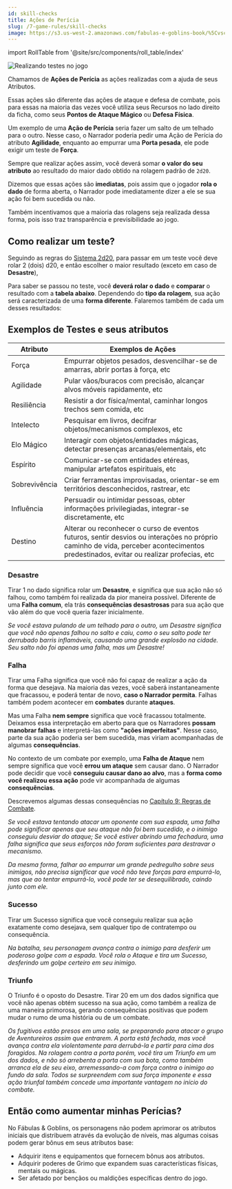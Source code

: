```yaml
---
id: skill-checks
title: Ações de Perícia
slug: /7-game-rules/skill-checks
image: https://s3.us-west-2.amazonaws.com/fabulas-e-goblins-book/%5Cvscode%5C927c13b1-80cd-418a-83f3-34aca47b708b.png
---
```


import RollTable from '@site/src/components/roll_table/index'

![Realizando testes no jogo](https://s3.us-west-2.amazonaws.com/fabulas-e-goblins-book/%5Cvscode%5C927c13b1-80cd-418a-83f3-34aca47b708b.png)

Chamamos de **Ações de Perícia** as ações realizadas com a ajuda de seus Atributos.

Essas ações são diferente das ações de ataque e defesa de combate, pois para essas na maioria das vezes você utiliza seus Recursos no lado direito da ficha, como seus **Pontos de Ataque Mágico** ou **Defesa Física**.<br/>

Um exemplo de uma **Ação de Perícia** seria fazer um salto de um telhado para o outro. Nesse caso, o Narrador poderia pedir uma Ação de Perícia do atributo **Agilidade**, enquanto ao empurrar uma **Porta pesada**, ele pode exigir um teste de **Força**.

Sempre que realizar ações assim, você deverá somar **o valor do seu atributo** ao resultado do maior dado obtido na rolagem padrão de ```2d20```.

Dizemos que essas ações são **imediatas**, pois assim que o jogador **rola o dado** de forma aberta, o Narrador pode imediatamente dizer a ele se sua ação foi bem sucedida ou não.

Também incentivamos que a maioria das rolagens seja realizada dessa forma, pois isso traz transparência e previsibilidade ao jogo.

## Como realizar um teste?

Seguindo as regras do [Sistema 2d20](/docs/8-system-2d20/system-introduction), para passar em um teste você deve rolar 2 (dois) d20, e então escolher o maior resultado (exceto em caso de **Desastre**),

Para saber se passou no teste, você **deverá rolar o dado** e **comparar** o resultado com a **tabela abaixo**. Dependendo do **tipo da rolagem**, sua ação será caracterizada de uma **forma diferente**. Falaremos também de cada um desses resultados:

<RollTable />


## Exemplos de Testes e seus atributos

| Atributo | Exemplos de Ações |
|----------|---------|
| Força    | Empurrar objetos pesados, desvencilhar-se de amarras, abrir portas à força, etc  |
| Agilidade    | Pular vãos/buracos com precisão, alcançar alvos móveis rapidamente, etc  |
| Resiliência    | Resistir a dor física/mental, caminhar longos trechos sem comida, etc |
| Intelecto    | Pesquisar em livros, decifrar objetos/mecanismos complexos, etc  |
| Elo Mágico    | Interagir com objetos/entidades mágicas, detectar presenças arcanas/elementais, etc  |
| Espírito    | Comunicar-se com entidades etéreas, manipular artefatos espirituais, etc |
| Sobrevivência    | Criar ferramentas improvisadas, orientar-se em territórios desconhecidos, rastrear, etc |
| Influência    | Persuadir ou intimidar pessoas, obter informações privilegiadas, integrar-se discretamente, etc  |
| Destino    | Alterar ou reconhecer o curso de eventos futuros, sentir desvios ou interações no próprio caminho de vida, perceber acontecimentos predestinados, evitar ou realizar profecias, etc |

### Desastre

Tirar 1 no dado significa rolar um **Desastre**, e significa que sua ação não só falhou, como também foi realizada da pior maneira possível. Diferente de uma **Falha comum**, ela trás **consequências desastrosas** para sua ação que vão além do que você queria fazer inicialmente.

*Se você estava pulando de um telhado para o outro, um Desastre significa que você não apenas falhou no salto e caiu, como o seu salto pode ter derrubado barris inflamáveis, causando uma grande explosão na cidade. Seu salto não foi apenas uma falha, mas um Desastre!*

### Falha

Tirar uma Falha significa que você não foi capaz de realizar a ação da forma que desejava. Na maioria das vezes, você saberá instantaneamente que fracassou, e poderá tentar de novo, **caso o Narrador permita**. Falhas também podem acontecer em **combates** durante **ataques**.

Mas uma Falha **nem sempre** significa que você fracassou totalmente. Deixamos essa interpretação em aberto para que os Narradores **possam manobrar falhas** e interpretá-las como **"ações imperfeitas"**. Nesse caso, parte da sua ação poderia ser bem sucedida, mas viriam acompanhadas de algumas **consequências**.

No contexto de um combate por exemplo, uma **Falha de Ataque** nem sempre significa que você **errou um ataque** sem causar dano. O Narrador pode decidir que você **conseguiu causar dano ao alvo**, mas a **forma como você realizou essa ação** pode vir acompanhada de algumas **consequências**.

Descrevemos algumas dessas consequências no [Capítulo 9: Regras de Combate](/docs/9-combat-rules/physical-combat).

*Se você estava tentando atacar um oponente com sua espada, uma falha pode significar apenas que seu ataque não foi bem sucedido, e o inimigo conseguiu desviar do ataque; Se você estiver abrindo uma fechadura, uma falha significa que seus esforços não foram suficientes para destravar o mecanismo.*

*Da mesma forma, falhar ao empurrar um grande pedregulho sobre seus inimigos, não precisa significar que você não teve forças para empurrá-lo, mas que ao tentar empurrá-lo, você pode ter se desequilibrado, caindo junto com ele.*

### Sucesso

Tirar um Sucesso significa que você conseguiu realizar sua ação exatamente como desejava, sem qualquer tipo de contratempo ou consequência.

*Na batalha, seu personagem avança contra o inimigo para desferir um poderoso golpe com a espada. Você rola o Ataque e tira um Sucesso, desferindo um golpe certeiro em seu inimigo.*

### Triunfo

O Triunfo é o oposto do Desastre. Tirar 20 em um dos dados significa que você não apenas obtém sucesso na sua ação, como também a realiza de uma maneira primorosa, gerando consequências positivas que podem mudar o rumo de uma história ou de um combate.

*Os fugitivos estão presos em uma sala, se preparando para atacar o grupo de Aventureiros assim que entrarem. A porta está fechada, mas você avança contra ela violentamente para derrubá-la e partir para cima dos foragidos. Na rolagem contra a porta porém, você tira um Triunfo em um dos dados, e não só arrebenta a porta com sua bota, como também arranca ela de seu eixo, arremessando-a com força contra o inimigo ao fundo da sala. Todos se  surpreendem com sua força imponente e essa ação triunfal também concede uma importante vantagem no início do combate.*

## Então como aumentar minhas Perícias?

No Fábulas & Goblins, os personagens não podem aprimorar os atributos iniciais que distribuem através da evolução de níveis, mas algumas coisas podem gerar bônus em seus atributos base:

- Adquirir itens e equipamentos que fornecem bônus aos atributos.
- Adquirir poderes de Grimo que expandem suas características físicas, mentais ou mágicas.
- Ser afetado por bençãos ou maldições específicas dentro do jogo.
